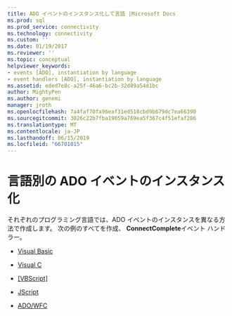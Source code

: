 ```yaml
---
title: ADO イベントのインスタンス化して言語 |Microsoft Docs
ms.prod: sql
ms.prod_service: connectivity
ms.technology: connectivity
ms.custom: ''
ms.date: 01/19/2017
ms.reviewer: ''
ms.topic: conceptual
helpviewer_keywords:
- events [ADO], instantiation by language
- event handlers [ADO], instantiation by language
ms.assetid: eded7e8c-a25f-46a6-bc2b-32d89a54d1bc
author: MightyPen
ms.author: genemi
manager: jroth
ms.openlocfilehash: 7a4faf70fa96eaf31ed518cbd9b679dc7ea66390
ms.sourcegitcommit: 3026c22b7fba19059a769ea5f367c4f51efaf286
ms.translationtype: MT
ms.contentlocale: ja-JP
ms.lasthandoff: 06/15/2019
ms.locfileid: "66701015"
---
```

# <a name="ado-event-instantiation-by-language"></a>言語別の ADO イベントのインスタンス化
それぞれのプログラミング言語では、ADO イベントのインスタンスを異なる方法で作成します。 次の例のすべてを作成、 **ConnectComplete**イベント ハンドラー。  
  
-   [Visual Basic](../../../ado/guide/data/ado-event-instantiation-visual-basic.md)  
  
-   [Visual C](../../../ado/guide/data/ado-event-instantiation-visual-c.md)  
  
-   [[VBScript]](../../../ado/guide/data/ado-event-instantiation-vbscript.md)  
  
-   [JScript](../../../ado/guide/data/ado-event-instantiation-jscript.md)  
  
-   [ADO/WFC](../../../ado/guide/data/ado-event-instantiation-ado-and-wfc.md)
